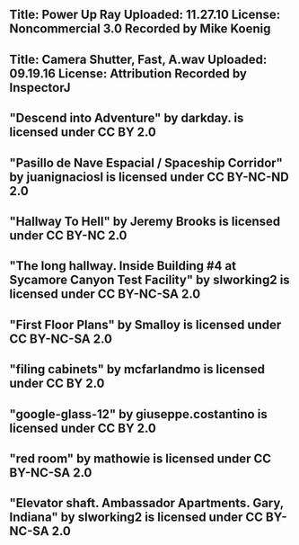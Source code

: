 
Title: Power Up Ray
Uploaded: 11.27.10
License: Noncommercial 3.0
Recorded by Mike Koenig
---
Title: Camera Shutter, Fast, A.wav
Uploaded: 09.19.16
License: Attribution
Recorded by InspectorJ
---
"Descend into Adventure" by darkday. is licensed under CC BY 2.0
---
"Pasillo de Nave Espacial / Spaceship Corridor" by juanignaciosl is licensed under CC BY-NC-ND 2.0
---
"Hallway To Hell" by Jeremy Brooks is licensed under CC BY-NC 2.0
---
"The long hallway. Inside Building #4 at Sycamore Canyon Test Facility" by slworking2 is licensed under CC BY-NC-SA 2.0
---
"First Floor Plans" by Smalloy is licensed under CC BY-NC-SA 2.0
---
"filing cabinets" by mcfarlandmo is licensed under CC BY 2.0
---
"google-glass-12" by giuseppe.costantino is licensed under CC BY 2.0
---
"red room" by mathowie is licensed under CC BY-NC-SA 2.0
---
"Elevator shaft. Ambassador Apartments. Gary, Indiana" by slworking2 is licensed under CC BY-NC-SA 2.0
---
